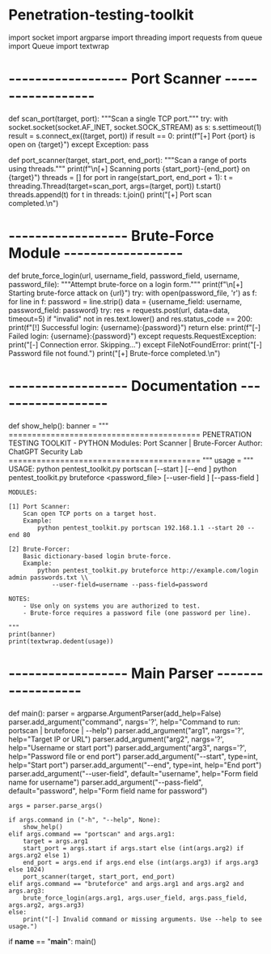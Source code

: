 # Penetration-testing-toolkit
import socket
import argparse
import threading
import requests
from queue import Queue
import textwrap

# ------------------ Port Scanner ------------------
def scan_port(target, port):
    """Scan a single TCP port."""
    try:
        with socket.socket(socket.AF_INET, socket.SOCK_STREAM) as s:
            s.settimeout(1)
            result = s.connect_ex((target, port))
            if result == 0:
                print(f"[+] Port {port} is open on {target}")
    except Exception:
        pass

def port_scanner(target, start_port, end_port):
    """Scan a range of ports using threads."""
    print(f"\n[+] Scanning ports {start_port}-{end_port} on {target}")
    threads = []
    for port in range(start_port, end_port + 1):
        t = threading.Thread(target=scan_port, args=(target, port))
        t.start()
        threads.append(t)
    for t in threads:
        t.join()
    print("[+] Port scan completed.\n")

# ------------------ Brute-Force Module ------------------
def brute_force_login(url, username_field, password_field, username, password_file):
    """Attempt brute-force on a login form."""
    print(f"\n[+] Starting brute-force attack on {url}")
    try:
        with open(password_file, 'r') as f:
            for line in f:
                password = line.strip()
                data = {username_field: username, password_field: password}
                try:
                    res = requests.post(url, data=data, timeout=5)
                    if "invalid" not in res.text.lower() and res.status_code == 200:
                        print(f"[!] Successful login: {username}:{password}")
                        return
                    else:
                        print(f"[-] Failed login: {username}:{password}")
                except requests.RequestException:
                    print("[-] Connection error. Skipping...")
    except FileNotFoundError:
        print("[-] Password file not found.")
    print("[+] Brute-force completed.\n")

# ------------------ Documentation ------------------
def show_help():
    banner = """
    =========================================
     PENETRATION TESTING TOOLKIT - PYTHON
     Modules: Port Scanner | Brute-Forcer
     Author: ChatGPT Security Lab
    =========================================
    """
    usage = """
    USAGE:
        python pentest_toolkit.py portscan <target> [--start <start>] [--end <end>]
        python pentest_toolkit.py bruteforce <url> <username> <password_file>
                                      [--user-field <field>] [--pass-field <field>]

    MODULES:

    [1] Port Scanner:
        Scan open TCP ports on a target host.
        Example:
            python pentest_toolkit.py portscan 192.168.1.1 --start 20 --end 80

    [2] Brute-Forcer:
        Basic dictionary-based login brute-force.
        Example:
            python pentest_toolkit.py bruteforce http://example.com/login admin passwords.txt \\
                --user-field=username --pass-field=password

    NOTES:
        - Use only on systems you are authorized to test.
        - Brute-force requires a password file (one password per line).

    """
    print(banner)
    print(textwrap.dedent(usage))

# ------------------ Main Parser ------------------
def main():
    parser = argparse.ArgumentParser(add_help=False)
    parser.add_argument("command", nargs='?', help="Command to run: portscan | bruteforce | --help")
    parser.add_argument("arg1", nargs='?', help="Target IP or URL")
    parser.add_argument("arg2", nargs='?', help="Username or start port")
    parser.add_argument("arg3", nargs='?', help="Password file or end port")
    parser.add_argument("--start", type=int, help="Start port")
    parser.add_argument("--end", type=int, help="End port")
    parser.add_argument("--user-field", default="username", help="Form field name for username")
    parser.add_argument("--pass-field", default="password", help="Form field name for password")

    args = parser.parse_args()

    if args.command in ("-h", "--help", None):
        show_help()
    elif args.command == "portscan" and args.arg1:
        target = args.arg1
        start_port = args.start if args.start else (int(args.arg2) if args.arg2 else 1)
        end_port = args.end if args.end else (int(args.arg3) if args.arg3 else 1024)
        port_scanner(target, start_port, end_port)
    elif args.command == "bruteforce" and args.arg1 and args.arg2 and args.arg3:
        brute_force_login(args.arg1, args.user_field, args.pass_field, args.arg2, args.arg3)
    else:
        print("[-] Invalid command or missing arguments. Use --help to see usage.")

if __name__ == "__main__":
    main()
